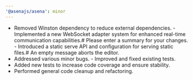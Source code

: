 ```yaml
---
'@asenajs/asena': minor
---
```


- Removed Winston dependency to reduce external dependencies. - Implemented a new WebSocket adapter system for enhanced real-time communication capabilities.# Please enter a summary for your changes. - Introduced a static serve API and configuration for serving static files.# An empty message aborts the editor.
- Addressed various minor bugs. - Improved and fixed existing tests.
- Added new tests to increase code coverage and ensure stability.
- Performed general code cleanup and refactoring.
